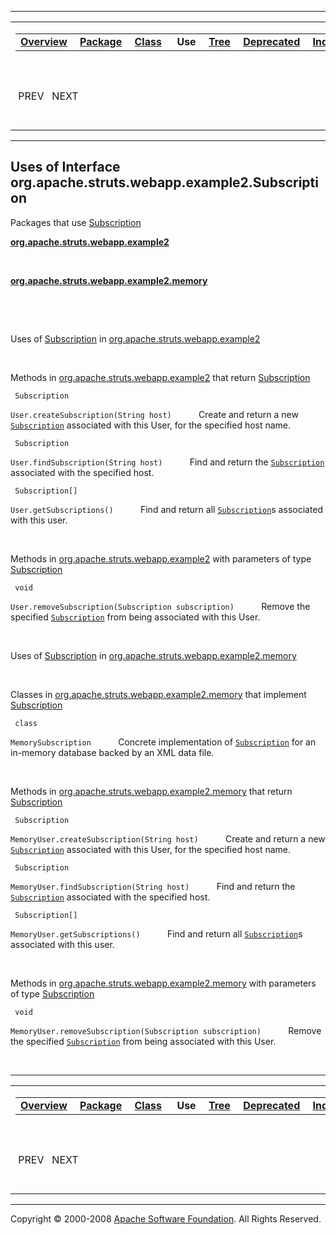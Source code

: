 ------------------------------------------------------------------------

<span id="navbar_top"></span> [](#skip-navbar_top "Skip navigation links")

<table>
<colgroup>
<col width="50%" />
<col width="50%" />
</colgroup>
<tbody>
<tr class="odd">
<td align="left"><span id="navbar_top_firstrow"></span>
<table>
<tbody>
<tr class="odd">
<td align="left"><a href="../../../../../../overview-summary.html.md"><strong>Overview</strong></a> </td>
<td align="left"><a href="../package-summary.html.md"><strong>Package</strong></a> </td>
<td align="left"><a href="../../../../../../org/apache/struts/webapp/example2/Subscription.html.md" title="interface in org.apache.struts.webapp.example2"><strong>Class</strong></a> </td>
<td align="left"> <strong>Use</strong> </td>
<td align="left"><a href="../package-tree.html.md"><strong>Tree</strong></a> </td>
<td align="left"><a href="../../../../../../deprecated-list.html.md"><strong>Deprecated</strong></a> </td>
<td align="left"><a href="../../../../../../index-all.html.md"><strong>Index</strong></a> </td>
<td align="left"><a href="../../../../../../help-doc.html.md"><strong>Help</strong></a> </td>
</tr>
</tbody>
</table></td>
<td align="left"></td>
</tr>
<tr class="even">
<td align="left"> PREV   NEXT</td>
<td align="left"><a href="../../../../../../index.html.md?org/apache/struts/webapp/example2//class-useSubscription.html"><strong>FRAMES</strong></a>    <a href="Subscription.html"><strong>NO FRAMES</strong></a>    
<a href="../../../../../../allclasses-noframe.html.md"><strong>All Classes</strong></a></td>
</tr>
</tbody>
</table>

<span id="skip-navbar_top"></span>

------------------------------------------------------------------------

**Uses of Interface
 org.apache.struts.webapp.example2.Subscription**
-------------------------------------------------

Packages that use [Subscription](../../../../../../org/apache/struts/webapp/example2/Subscription.html.md "interface in org.apache.struts.webapp.example2")

[**org.apache.struts.webapp.example2**](#org.apache.struts.webapp.example2)

  

[**org.apache.struts.webapp.example2.memory**](#org.apache.struts.webapp.example2.memory)

  

 

<span id="org.apache.struts.webapp.example2"></span>

Uses of [Subscription](../../../../../../org/apache/struts/webapp/example2/Subscription.html.md "interface in org.apache.struts.webapp.example2") in [org.apache.struts.webapp.example2](../../../../../../org/apache/struts/webapp/example2/package-summary.html)

 

Methods in [org.apache.struts.webapp.example2](../../../../../../org/apache/struts/webapp/example2/package-summary.html.md) that return [Subscription](../../../../../../org/apache/struts/webapp/example2/Subscription.html "interface in org.apache.struts.webapp.example2")

` Subscription`

`User.createSubscription(String host)`
           Create and return a new [`Subscription`](../../../../../../org/apache/struts/webapp/example2/Subscription.html.md "interface in org.apache.struts.webapp.example2") associated with this User, for the specified host name.

` Subscription`

`User.findSubscription(String host)`
           Find and return the [`Subscription`](../../../../../../org/apache/struts/webapp/example2/Subscription.html.md "interface in org.apache.struts.webapp.example2") associated with the specified host.

` Subscription[]`

`User.getSubscriptions()`
           Find and return all [`Subscription`](../../../../../../org/apache/struts/webapp/example2/Subscription.html.md "interface in org.apache.struts.webapp.example2")s associated with this user.

 

Methods in [org.apache.struts.webapp.example2](../../../../../../org/apache/struts/webapp/example2/package-summary.html.md) with parameters of type [Subscription](../../../../../../org/apache/struts/webapp/example2/Subscription.html "interface in org.apache.struts.webapp.example2")

` void`

`User.removeSubscription(Subscription subscription)`
           Remove the specified [`Subscription`](../../../../../../org/apache/struts/webapp/example2/Subscription.html.md "interface in org.apache.struts.webapp.example2") from being associated with this User.

 

<span id="org.apache.struts.webapp.example2.memory"></span>

Uses of [Subscription](../../../../../../org/apache/struts/webapp/example2/Subscription.html.md "interface in org.apache.struts.webapp.example2") in [org.apache.struts.webapp.example2.memory](../../../../../../org/apache/struts/webapp/example2/memory/package-summary.html)

 

Classes in [org.apache.struts.webapp.example2.memory](../../../../../../org/apache/struts/webapp/example2/memory/package-summary.html.md) that implement [Subscription](../../../../../../org/apache/struts/webapp/example2/Subscription.html "interface in org.apache.struts.webapp.example2")

` class`

`MemorySubscription`
           Concrete implementation of [`Subscription`](../../../../../../org/apache/struts/webapp/example2/Subscription.html.md "interface in org.apache.struts.webapp.example2") for an in-memory database backed by an XML data file.

 

Methods in [org.apache.struts.webapp.example2.memory](../../../../../../org/apache/struts/webapp/example2/memory/package-summary.html.md) that return [Subscription](../../../../../../org/apache/struts/webapp/example2/Subscription.html "interface in org.apache.struts.webapp.example2")

` Subscription`

`MemoryUser.createSubscription(String host)`
           Create and return a new [`Subscription`](../../../../../../org/apache/struts/webapp/example2/Subscription.html.md "interface in org.apache.struts.webapp.example2") associated with this User, for the specified host name.

` Subscription`

`MemoryUser.findSubscription(String host)`
           Find and return the [`Subscription`](../../../../../../org/apache/struts/webapp/example2/Subscription.html.md "interface in org.apache.struts.webapp.example2") associated with the specified host.

` Subscription[]`

`MemoryUser.getSubscriptions()`
           Find and return all [`Subscription`](../../../../../../org/apache/struts/webapp/example2/Subscription.html.md "interface in org.apache.struts.webapp.example2")s associated with this user.

 

Methods in [org.apache.struts.webapp.example2.memory](../../../../../../org/apache/struts/webapp/example2/memory/package-summary.html.md) with parameters of type [Subscription](../../../../../../org/apache/struts/webapp/example2/Subscription.html "interface in org.apache.struts.webapp.example2")

` void`

`MemoryUser.removeSubscription(Subscription subscription)`
           Remove the specified [`Subscription`](../../../../../../org/apache/struts/webapp/example2/Subscription.html.md "interface in org.apache.struts.webapp.example2") from being associated with this User.

 

------------------------------------------------------------------------

<span id="navbar_bottom"></span> [](#skip-navbar_bottom "Skip navigation links")

<table>
<colgroup>
<col width="50%" />
<col width="50%" />
</colgroup>
<tbody>
<tr class="odd">
<td align="left"><span id="navbar_bottom_firstrow"></span>
<table>
<tbody>
<tr class="odd">
<td align="left"><a href="../../../../../../overview-summary.html.md"><strong>Overview</strong></a> </td>
<td align="left"><a href="../package-summary.html.md"><strong>Package</strong></a> </td>
<td align="left"><a href="../../../../../../org/apache/struts/webapp/example2/Subscription.html.md" title="interface in org.apache.struts.webapp.example2"><strong>Class</strong></a> </td>
<td align="left"> <strong>Use</strong> </td>
<td align="left"><a href="../package-tree.html.md"><strong>Tree</strong></a> </td>
<td align="left"><a href="../../../../../../deprecated-list.html.md"><strong>Deprecated</strong></a> </td>
<td align="left"><a href="../../../../../../index-all.html.md"><strong>Index</strong></a> </td>
<td align="left"><a href="../../../../../../help-doc.html.md"><strong>Help</strong></a> </td>
</tr>
</tbody>
</table></td>
<td align="left"></td>
</tr>
<tr class="even">
<td align="left"> PREV   NEXT</td>
<td align="left"><a href="../../../../../../index.html.md?org/apache/struts/webapp/example2//class-useSubscription.html"><strong>FRAMES</strong></a>    <a href="Subscription.html"><strong>NO FRAMES</strong></a>    
<a href="../../../../../../allclasses-noframe.html.md"><strong>All Classes</strong></a></td>
</tr>
</tbody>
</table>

<span id="skip-navbar_bottom"></span>

------------------------------------------------------------------------

Copyright © 2000-2008 [Apache Software Foundation](http://www.apache.org/). All Rights Reserved.
